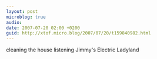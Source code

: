 ```yaml
---
layout: post
microblog: true
audio: 
date: 2007-07-20 02:00 +0200
guid: http://xtof.micro.blog/2007/07/20/t159840982.html
---
```

cleaning the house listening Jimmy's Electric Ladyland
